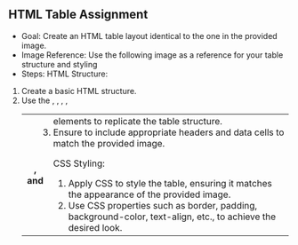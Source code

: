 ## HTML Table Assignment

- Goal: Create an HTML table layout identical to the one in the provided image.
- Image Reference: Use the following image as a reference for your table structure and styling
- Steps:
HTML Structure:
1. Create a basic HTML structure.
2. Use the <table>, <thead>, <tbody>, <tr>, <th>, and <td> elements to replicate the table structure.
3. Ensure to include appropriate headers and data cells to match the provided image.

CSS Styling:
1. Apply CSS to style the table, ensuring it matches the appearance of the provided
image.
2. Use CSS properties such as border, padding, background-color,
text-align, etc., to achieve the desired look.

